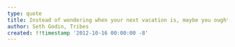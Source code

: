 ```yaml
---
type: quote
title: Instead of wondering when your next vacation is, maybe you ought to set up a life you don't need to escape from.
author: Seth Godin, Tribes
created: !!timestamp '2012-10-16 00:00:00 -8'
---
```

